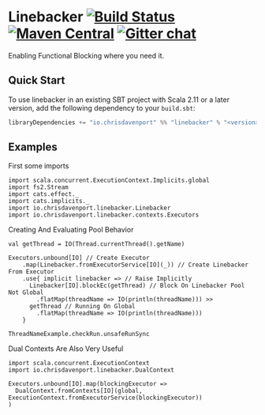 # Linebacker [![Build Status](https://travis-ci.org/ChristopherDavenport/linebacker.svg?branch=master)](https://travis-ci.org/ChristopherDavenport/linebacker) [![Maven Central](https://maven-badges.herokuapp.com/maven-central/io.chrisdavenport/linebacker_2.12/badge.svg)](https://maven-badges.herokuapp.com/maven-central/io.chrisdavenport/linebacker_2.12) [![Gitter chat](https://badges.gitter.im/christopherdavenport/linebacker.png)](https://gitter.im/christopherdavenport/linebacker)

Enabling Functional Blocking where you need it.

## Quick Start

To use linebacker in an existing SBT project with Scala 2.11 or a later version, add the following dependency to your
`build.sbt`:

```scala
libraryDependencies += "io.chrisdavenport" %% "linebacker" % "<version>"
```

## Examples

First some imports

```tut:silent
import scala.concurrent.ExecutionContext.Implicits.global
import fs2.Stream
import cats.effect._
import cats.implicits._
import io.chrisdavenport.linebacker.Linebacker
import io.chrisdavenport.linebacker.contexts.Executors
```

Creating And Evaluating Pool Behavior

```tut
val getThread = IO(Thread.currentThread().getName)

Executors.unbound[IO] // Create Executor
    .map(Linebacker.fromExecutorService[IO](_)) // Create Linebacker From Executor
    .use{ implicit linebacker => // Raise Implicitly
      Linebacker[IO].blockEc(getThread) // Block On Linebacker Pool Not Global
        .flatMap(threadName => IO(println(threadName))) >>
      getThread // Running On Global
        .flatMap(threadName => IO(println(threadName)))
    }

ThreadNameExample.checkRun.unsafeRunSync
```

Dual Contexts Are Also Very Useful

```tut
import scala.concurrent.ExecutionContext
import io.chrisdavenport.linebacker.DualContext

Executors.unbound[IO].map(blockingExecutor =>
  DualContext.fromContexts[IO](global,  ExecutionContext.fromExecutorService(blockingExecutor))
)
```